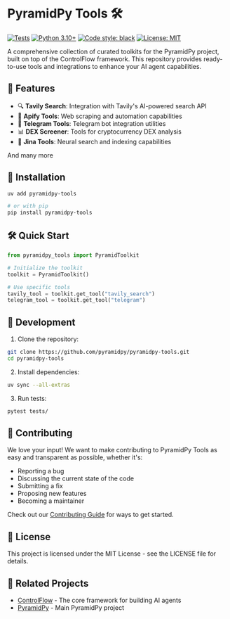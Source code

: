 # PyramidPy Tools 🛠️

[![Tests](https://github.com/pyramidpy/pyramidpy-tools/actions/workflows/test.yml/badge.svg)](https://github.com/pyramidpy/pyramidpy-tools/actions/workflows/test.yml)
[![Python 3.10+](https://img.shields.io/badge/python-3.10+-blue.svg)](https://www.python.org/downloads/)
[![Code style: black](https://img.shields.io/badge/code%20style-black-000000.svg)](https://github.com/psf/black)
[![License: MIT](https://img.shields.io/badge/License-MIT-yellow.svg)](https://opensource.org/licenses/MIT)

A comprehensive collection of curated toolkits for the PyramidPy project, built on top of the ControlFlow framework. This repository provides ready-to-use tools and integrations to enhance your AI agent capabilities.

## 🌟 Features

- 🔍 **Tavily Search**: Integration with Tavily's AI-powered search API
- 🤖 **Apify Tools**: Web scraping and automation capabilities
- 💬 **Telegram Tools**: Telegram bot integration utilities
- 📊 **DEX Screener**: Tools for cryptocurrency DEX analysis
- 🎯 **Jina Tools**: Neural search and indexing capabilities

And many more

## 🚀 Installation

```bash
uv add pyramidpy-tools

# or with pip
pip install pyramidpy-tools
```

## 🛠️ Quick Start

```python
from pyramidpy_tools import PyramidToolkit

# Initialize the toolkit
toolkit = PyramidToolkit()

# Use specific tools
tavily_tool = toolkit.get_tool("tavily_search")
telegram_tool = toolkit.get_tool("telegram")
```

## 🔧 Development

1. Clone the repository:
```bash
git clone https://github.com/pyramidpy/pyramidpy-tools.git
cd pyramidpy-tools
```

2. Install dependencies:
```bash
uv sync --all-extras
```

3. Run tests:
```bash
pytest tests/
```

## 🤝 Contributing

We love your input! We want to make contributing to PyramidPy Tools as easy and transparent as possible, whether it's:

- Reporting a bug
- Discussing the current state of the code
- Submitting a fix
- Proposing new features
- Becoming a maintainer

Check out our [Contributing Guide](CONTRIBUTING.md) for ways to get started.

## 📝 License

This project is licensed under the MIT License - see the LICENSE file for details.

## 🔗 Related Projects

- [ControlFlow](https://github.com/pyramidpy/ControlFlow) - The core framework for building AI agents
- [PyramidPy](https://github.com/pyramidpy/PyramidPy) - Main PyramidPy project
